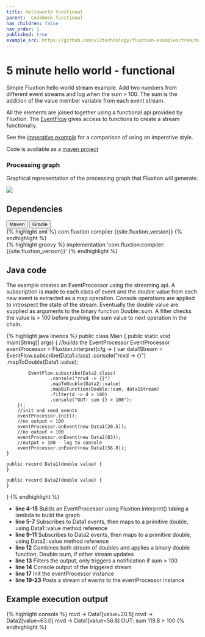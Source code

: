 ```yaml
---
title: Helloworld functional
parent:  Cookbook functional
has_children: false
nav_order: 1
published: true
example_src: https://github.com/v12technology/fluxtion-examples/tree/main/functional-helloworld/src/main/java/com/fluxtion/example/functional/helloworld
---
```


# 5 minute hello world - functional

Simple Fluxtion hello world stream example. Add two numbers from different event streams and log when the sum > 100.
The sum is the addition of the value member variable from each event stream.

All the elements are joined together using a functional api provided by Fluxtion. The [EventFlow]({{site.fluxtion_src_compiler}}/builder/stream/EventFlow.java)
gives access to functions to create a stream functionally.

See the [imperative example](helloworld_imperative.html) for a comparison of using an imperative style.

Code is available as a [maven project]({{page.example_src}})

### Processing graph

Graphical representation of the processing graph that Fluxtion will generate.

![](../images/helloworld_eventstream.png)

## Dependencies

<div class="tab">
  <button class="tablinks" onclick="openTab(event, 'Maven')" id="defaultOpen">Maven</button>
  <button class="tablinks" onclick="openTab(event, 'Gradle')">Gradle</button>
</div>
<div id="Maven" class="tabcontent">
<div markdown="1">
{% highlight xml %}
    <dependencies>
        <dependency>
            <groupId>com.fluxtion</groupId>
            <artifactId>compiler</artifactId>
            <version>{{site.fluxtion_version}}</version>
        </dependency>
    </dependencies>
{% endhighlight %}
</div>
</div>
<div id="Gradle" class="tabcontent">
<div markdown="1">
{% highlight groovy %}
implementation 'com.fluxtion:compiler:{{site.fluxtion_version}}'
{% endhighlight %}
</div>
</div>

## Java code

The example creates an EventProcessor using the streaming api. A subscription is made to
each class of event and the double value from each new event is extracted as a map operation.
Console operations are applied to introspect the state of the stream. Eventually the double value are supplied as
arguments to the binary function Double::sum. A filter checks the value is > 100 before pushing the sum value to 
next operation in the chain.


{% highlight java linenos %}
public class Main {
    public static void main(String[] args) {
        //builds the EventProcessor
        EventProcessor eventProcessor = Fluxtion.interpret(cfg -> {
            var data1Stream = EventFlow.subscribe(Data1.class)
                    .console("rcvd -> {}")
                    .mapToDouble(Data1::value);

            EventFlow.subscribe(Data2.class)
                    .console("rcvd -> {}")
                    .mapToDouble(Data2::value)
                    .mapBiFunction(Double::sum, data1Stream)
                    .filter(d -> d > 100)
                    .console("OUT: sum {} > 100");
        });
        //init and send events
        eventProcessor.init();
        //no output < 100
        eventProcessor.onEvent(new Data1(20.5));
        //no output < 100
        eventProcessor.onEvent(new Data2(63));
        //output > 100 - log to console
        eventProcessor.onEvent(new Data1(56.8));
    }

    public record Data1(double value) {
    }

    public record Data2(double value) {
    }
}
{% endhighlight %}

- **line 4-15** Builds an EventProcessor using Fluxtion.interpret() taking a lambda to build the graph
- **line 5-7** Subscribes to Data1 events, then maps to a primitive double, using Data1::value method reference
- **line 9-11** Subscribes to Data2 events, then maps to a primitive double, using Data2::value method reference
- **line 12** Combines both stream of doubles and applies a binary double function, Double::sum, if either stream updates
- **line 13** Filters the output, only triggers a notification if sum > 100
- **line 14** Console output of the triggered stream
- **line 17** Init the eventProcessor instance
- **line 19-23** Posts a stream of events to the eventProcessor instance

## Example execution output

{% highlight console %}
rcvd -> Data1[value=20.5]
rcvd -> Data2[value=63.0]
rcvd -> Data1[value=56.8]
OUT: sum 119.8 > 100
{% endhighlight %}


<script>
document.getElementById("defaultOpen").click();
</script>
